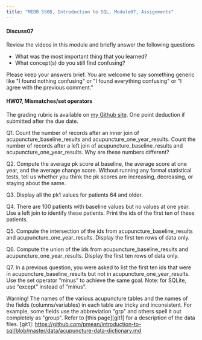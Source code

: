 ```yaml
---
title: "MEDB 5508, Introduction to SQL, Module07, Assignments"
---
```


#### Discuss07

Review the videos in this module and briefly answer the following questions

+ What was the most important thing that you learned?
+ What concept(s) do you still find confusing?

Please keep your answers brief. You are welcome to say something generic like "I found nothing confusing" or "I found everything confusing" or "I agree with the previous comment."

#### HW07, Mismatches/set operators

The grading rubric is available on [my Github site][gra1]. One point deduction if submitted after the due date.

Q1. Count the number of records after an inner join of acupuncture_baseline_results and acupuncture_one_year_results. Count the number of records after a left join of acupuncture_baseline_results and acupuncture_one_year_results. Why are these numbers different?

Q2. Compute the average pk score at baseline, the average score at one year, and the average change score. Without running any formal statistical tests, tell us whether you think the pk scores are increasing, decreasing, or staying about the same.

Q3. Display all the pk1 values for patients 64 and older.

Q4. There are 100 patients with baseline values but no values at one year. Use a left join to identify these patients. Print the ids of the first ten of these patients.

Q5. Compute the intersection of the ids from acupuncture_baseline_results and acupuncture_one_year_results. Display the first ten rows of data only.

Q6. Compute the union of the ids from acupuncture_baseline_results and acupuncture_one_year_results. Display the first ten rows of data only.

Q7. In a previous question, you were asked to list the first ten ids that were in acupuncture_baseline_results but not in acupuncture_one_year_results. Use the set operator “minus” to achieve the same goal. Note: for SQLite, use “except” instead of “minus”.

Warning! The names of the various acupuncture tables and the names of the fields (columns/variables) in each table are tricky and inconsistent. For example, some fields use the abbreviation "grp" and others spell it out completely as "group". Refer to [this page][git1] for a description of the data files. 
[git1]: https://github.com/pmean/introduction-to-sql/blob/master/data/acupuncture-data-dictionary.md

[gra1]: https://github.com/pmean/classes/blob/master/software-engineering/src/grading-rubric.md
